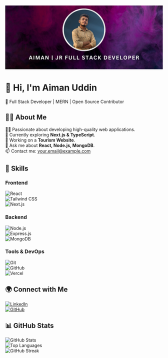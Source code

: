 ![Banner](https://raw.githubusercontent.com/Aiman03-del/assets/refs/heads/main/assets/Banner.png)


# 👋 Hi, I'm Aiman Uddin
🚀 Full Stack Developer | MERN | Open Source Contributor  

## 🧑‍💻 About Me  
👨‍💻 Passionate about developing high-quality web applications.  
🌱 Currently exploring **Next.js & TypeScript**.  
🔭 Working on a **Tourism Website**.  
💬 Ask me about **React, Node.js, MongoDB**.  
📫 Contact me: your.email@example.com  

## 🚀 Skills  
### Frontend  
![React](https://img.shields.io/badge/React-20232A?style=for-the-badge&logo=react)  
![Tailwind CSS](https://img.shields.io/badge/TailwindCSS-38B2AC?style=for-the-badge&logo=tailwind-css)  
![Next.js](https://img.shields.io/badge/Next.js-000000?style=for-the-badge&logo=next.js)  

### Backend  
![Node.js](https://img.shields.io/badge/Node.js-43853D?style=for-the-badge&logo=node.js)  
![Express.js](https://img.shields.io/badge/Express.js-404D59?style=for-the-badge&logo=express)  
![MongoDB](https://img.shields.io/badge/MongoDB-4EA94B?style=for-the-badge&logo=mongodb)  

### Tools & DevOps  
![Git](https://img.shields.io/badge/Git-F05032?style=for-the-badge&logo=git)  
![GitHub](https://img.shields.io/badge/GitHub-181717?style=for-the-badge&logo=github)  
![Vercel](https://img.shields.io/badge/Vercel-000000?style=for-the-badge&logo=vercel)  

## 🌍 Connect with Me  
[![LinkedIn](https://img.shields.io/badge/LinkedIn-0A66C2?style=for-the-badge&logo=linkedin)](https://linkedin.com/in/your-profile)  
[![GitHub](https://img.shields.io/badge/GitHub-181717?style=for-the-badge&logo=github)](https://github.com/your-username)  

## 📊 GitHub Stats  
![GitHub Stats](https://github-readme-stats.vercel.app/api?username=Aiman03-del&show_icons=true&theme=radical)  
![Top Languages](https://github-readme-stats.vercel.app/api/top-langs/?username=Aiman03-del&layout=compact)  
![GitHub Streak](https://github-readme-streak-stats.herokuapp.com/?user=Aiman03-del&theme=radical)  
